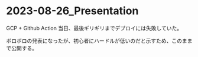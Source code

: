 # 2023-08-26_Presentation
GCP + Github Action
当日、最後ギリギリまでデプロイには失敗していた。

ボロボロの発表になったが、初心者にハードルが低いのだと示すため、このままで公開する。
